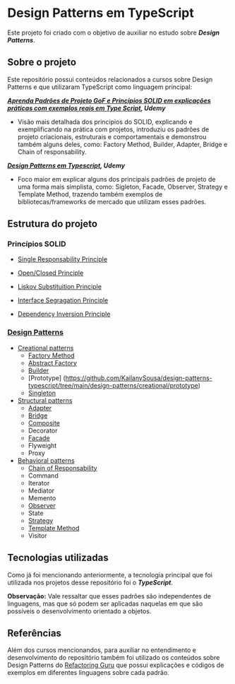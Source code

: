 # Design Patterns em TypeScript

Este projeto foi criado com o objetivo de auxiliar no estudo sobre ***Design Patterns***.

## Sobre o projeto

Este repositório possui conteúdos relacionados a cursos sobre Design Patterns e que utilizaram TypeScript como linguagem principal:

***[Aprenda Padrões de Projeto GoF e Princípios SOLID em explicações práticas com exemplos reais em Type Script](), Udemy***

* Visão mais detalhada dos principios do SOLID, explicando e exemplificando na prática com projetos, introduziu os padrões de projeto criacionais, estruturais e comportamentais e demonstrou também alguns deles, como: Factory Method, Builder, Adapter, Bridge e Chain of responsability.

***[Design Patterns em Typescript](https://www.udemy.com/share/105WcO3@L71Eqkijemys4DA54zQO4SRh2NJU1vjLgaii-UZygTEntaOX65aIxC6pKV5CJqxV/), Udemy***

* Foco maior em explicar alguns dos principais padrões de projeto de uma forma mais simplista, como: Sigleton, Facade, Observer, Strategy e Template Method, trazendo também exemplos de bibliotecas/frameworks de mercado que utilizam esses padrões.

## Estrutura do projeto

### Princípios SOLID

* [Single Responsability Principle](https://github.com/KailanySousa/design-patterns-typescript/tree/main/solid-principle/00-S-RP)

* [Open/Closed Principle](https://github.com/KailanySousa/design-patterns-typescript/tree/main/solid-principle/01-O-CP)

* [Liskov Substituition Principle](https://github.com/KailanySousa/design-patterns-typescript/tree/main/solid-principle/02-L-SP)

* [Interface Segragation Principle](https://github.com/KailanySousa/design-patterns-typescript/tree/main/solid-principle/03-I-SP)

* [Dependency Inversion Principle](https://github.com/KailanySousa/design-patterns-typescript/tree/main/solid-principle/04-D-IP)

### [Design Patterns](https://github.com/KailanySousa/design-patterns-typescript/tree/main/design-patterns)

* [Creational patterns](https://github.com/KailanySousa/design-patterns-typescript/tree/main/design-patterns/creational)
    * [Factory Method](https://github.com/KailanySousa/design-patterns-typescript/tree/main/design-patterns/creational/factory-method)
    * [Abstract Factory](https://github.com/KailanySousa/design-patterns-typescript/tree/main/design-patterns/creational/abstract-factory)
    * [Builder](https://github.com/KailanySousa/design-patterns-typescript/tree/main/design-patterns/creational/builder)
    * [Prototype] (https://github.com/KailanySousa/design-patterns-typescript/tree/main/design-patterns/creational/prototype)
    * [Singleton](https://github.com/KailanySousa/design-patterns-typescript/tree/main/design-patterns/creational/singleton)
* [Structural patterns](https://github.com/KailanySousa/design-patterns-typescript/tree/main/design-patterns/structural)
    * [Adapter](https://github.com/KailanySousa/design-patterns-typescript/tree/main/design-patterns/structural/adapter)
    * [Bridge](https://github.com/KailanySousa/design-patterns-typescript/tree/main/design-patterns/structural/bridge)
    * [Composite](https://github.com/KailanySousa/design-patterns-typescript/tree/main/design-patterns/structural/composite)
    * Decorator
    * [Facade](https://github.com/KailanySousa/design-patterns-typescript/tree/main/design-patterns/structural/facade)
    * Flyweight
    * Proxy
* [Behavioral patterns](https://github.com/KailanySousa/design-patterns-typescript/tree/main/design-patterns/behavioral)
    * [Chain of Responsability](https://github.com/KailanySousa/design-patterns-typescript/tree/main/design-patterns/behavioral/chain-of-responsability)
    * Command
    * Iterator
    * Mediator
    * Memento
    * [Observer](https://github.com/KailanySousa/design-patterns-typescript/tree/main/design-patterns/behavioral/observer)
    * State
    * [Strategy](https://github.com/KailanySousa/design-patterns-typescript/tree/main/design-patterns/behavioral/strategy)
    * [Template Method](https://github.com/KailanySousa/design-patterns-typescript/tree/main/design-patterns/behavioral/template-method)
    * Visitor

## Tecnologias utilizadas

Como já foi mencionando anteriormente, a tecnologia principal que foi utilizada nos projetos desse repositório foi o ***TypeScript***.

**Observação:** Vale ressaltar que esses padrões são independentes de linguagens, mas que só podem ser aplicadas naquelas em que são possíveis o desenvolvimento orientado a objetos.

## Referências

Além dos cursos mencionandos, para auxiliar no entendimento e desenvolvimento do repositório também foi utilizado os conteúdos sobre Design Patterns do [Refactoring Guru](https://refactoring.guru/design-patterns) que possui explicações e códigos de exemplos em diferentes linguagens sobre cada padrão. 